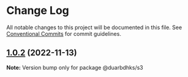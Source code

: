 # Change Log

All notable changes to this project will be documented in this file.
See [Conventional Commits](https://conventionalcommits.org) for commit guidelines.

## [1.0.2](https://github.com/duarbdhks/monorepo-lerna/compare/@duarbdhks/s3@1.0.1...@duarbdhks/s3@1.0.2) (2022-11-13)

**Note:** Version bump only for package @duarbdhks/s3
